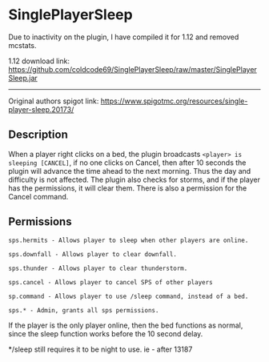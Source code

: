 # SinglePlayerSleep

Due to inactivity on the plugin, I have compiled it for 1.12 and removed mcstats.

1.12 download link: https://github.com/coldcode69/SinglePlayerSleep/raw/master/SinglePlayerSleep.jar

----

Original authors spigot link: https://www.spigotmc.org/resources/single-player-sleep.20173/

## Description

When a player right clicks on a bed, the plugin broadcasts `<player> is sleeping [CANCEL]`, if no one clicks on Cancel, then after 10 seconds the plugin will advance the time ahead to the next morning. Thus the day and difficulty is not affected. The plugin also checks for storms, and if the player has the permissions, it will clear them. There is also a permission for the Cancel command.

## Permissions

```
sps.hermits - Allows player to sleep when other players are online.

sps.downfall - Allows player to clear downfall.

sps.thunder - Allows player to clear thunderstorm.

sps.cancel - Allows player to cancel SPS of other players
    
sp.command - Allows player to use /sleep command, instead of a bed.

sps.* - Admin, grants all sps permissions.
```

If the player is the only player online, then the bed functions as normal, since the sleep function works before the 10 second delay.

\*/sleep still requires it to be night to use. ie - after 13187
